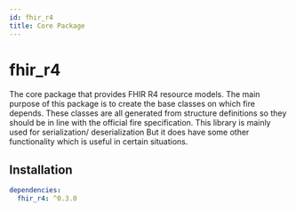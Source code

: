 ```yaml
---
id: fhir_r4
title: Core Package
---
```


# fhir_r4

The core package that provides FHIR R4 resource models. The main purpose of this package is to create the base classes on which fire depends. These classes are all generated from structure definitions so they should be in line with the official fire specification. This library is mainly used for serialization/ deserialization But it does have some other functionality which is useful in certain situations.

## Installation

```yaml
dependencies:
  fhir_r4: ^0.3.0
```